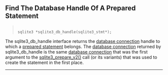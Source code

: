 ## Find The Database Handle Of A Prepared Statement




> ```
> 
> sqlite3 *sqlite3_db_handle(sqlite3_stmt*);
> 
> ```



The sqlite3\_db\_handle interface returns the [database connection](#sqlite3) handle
to which a [prepared statement](#sqlite3_stmt) belongs. The [database connection](#sqlite3)
returned by sqlite3\_db\_handle is the same [database connection](#sqlite3)
that was the first argument
to the [sqlite3\_prepare\_v2()](#sqlite3_prepare) call (or its variants) that was used to
create the statement in the first place.




---


